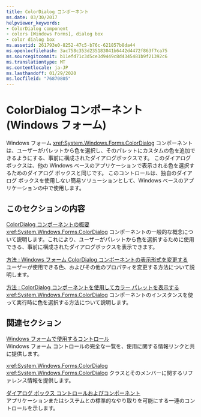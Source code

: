 ```yaml
---
title: ColorDialog コンポーネント
ms.date: 03/30/2017
helpviewer_keywords:
- ColorDialog component
- colors [Windows Forms], dialog box
- color dialog box
ms.assetid: 261793e0-8252-47c5-b76c-621857b8da44
ms.openlocfilehash: 3ac758c353d235183041b6442d4472f863f7ca75
ms.sourcegitcommit: b11efd71c3d5ce3d9449c8d4345481b9f21392c6
ms.translationtype: MT
ms.contentlocale: ja-JP
ms.lasthandoff: 01/29/2020
ms.locfileid: "76870805"
---
```

# <a name="colordialog-component-windows-forms"></a>ColorDialog コンポーネント (Windows フォーム)
Windows フォーム <xref:System.Windows.Forms.ColorDialog> コンポーネントは、ユーザーがパレットから色を選択し、そのパレットにカスタムの色を追加できるようにする、事前に構成されたダイアログボックスです。 このダイアログ ボックスは、他の Windows ベースのアプリケーションで表示される色を選択するためのダイアログ ボックスと同じです。 このコントロールは、独自のダイアログ ボックスを使用しない簡易ソリューションとして、Windows ベースのアプリケーションの中で使用します。  
  
## <a name="in-this-section"></a>このセクションの内容  
 [ColorDialog コンポーネントの概要](colordialog-component-overview-windows-forms.md)  
 <xref:System.Windows.Forms.ColorDialog> コンポーネントの一般的な概念について説明します。これにより、ユーザーがパレットから色を選択するために使用できる、事前に構成されたダイアログボックスを表示できます。  
  
 [方法 : Windows フォーム ColorDialog コンポーネントの表示形式を変更する](how-to-change-the-appearance-of-the-windows-forms-colordialog-component.md)  
 ユーザーが使用できる色、およびその他のプロパティを変更する方法について説明します。  
  
 [方法 : ColorDialog コンポーネントを使用してカラー パレットを表示する](how-to-show-a-color-palette-with-the-colordialog-component.md)  
 <xref:System.Windows.Forms.ColorDialog> コンポーネントのインスタンスを使って実行時に色を選択する方法について説明します。  
  
## <a name="related-sections"></a>関連セクション  
 [Windows フォームで使用するコントロール](controls-to-use-on-windows-forms.md)  
 Windows フォーム コントロールの完全な一覧を、使用に関する情報リンクと共に提供します。  
  
 <xref:System.Windows.Forms.ColorDialog>  
 <xref:System.Windows.Forms.ColorDialog> クラスとそのメンバーに関するリファレンス情報を提供します。  
 
 [ダイアログ ボックス コントロールおよびコンポーネント](dialog-box-controls-and-components-windows-forms.md)  
 アプリケーションまたはシステムとの標準的なやり取りを可能にする一連のコントロールを示します。
